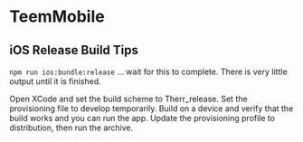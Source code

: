 # TeemMobile

## iOS Release Build Tips
`npm run ios:bundle:release`
... wait for this to complete. There is very little output until it is finished.

Open XCode and set the build scheme to Therr_release. Set the provisioning file to develop temporarily. Build on a device and verify that the build works and you can run the app. Update the provisioning profile to distribution, then run the archive.